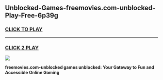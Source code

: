 
## Unblocked-Games-freemovies.com-unblocked-Play-Free-6p39g
<h3>
<a href="https://premium76.site?title=freemovies.com-unblocked&ref=21A">CLICK TO PLAY</a></h3>
<hr>

<h3>
<a href="https://premium76.site?title=freemovies.com-unblocked&ref=21A">CLICK 2 PLAY</a>
  
</h3>

<a href="https://premium76.site?title=freemovies.com-unblocked&ref=21A"><img src="https://clearcache.store/games.png"></a>


**freemovies.com-unblocked games unblocked: Your Gateway to Fun and Accessible Online Gaming**
